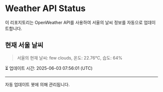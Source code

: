 
# Weather API Status

이 리포지토리는 OpenWeather API를 사용하여 서울의 날씨 정보를 자동으로 업데이트합니다.

## 현재 서울 날씨
> 서울의 현재 날씨: few clouds, 온도: 22.76°C, 습도: 64%

⏳ 업데이트 시간: 2025-06-03 07:56:01 (UTC)

---
자동 업데이트 봇에 의해 관리됩니다.
